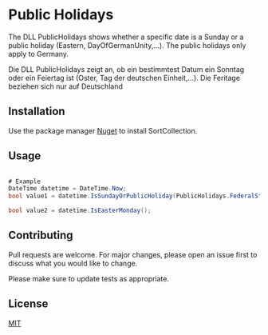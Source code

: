 # Public Holidays
The DLL PublicHolidays shows whether a specific date is a Sunday or a public holiday (Eastern, DayOfGermanUnity,...).
The public holidays only apply to Germany.

Die DLL PublicHolidays zeigt an, ob ein bestimmtest Datum ein Sonntag oder ein Feiertag ist (Oster, Tag der deutschen Einheit,...).
Die Feritage beziehen sich nur auf Deutschland

## Installation
Use the package manager [Nuget](https://www.nuget.org/packages/SinusSoftware.PublicHolidays) to install SortCollection.


## Usage

 ```csharp

# Example
DateTime datetime = DateTime.Now;
bool value1 = datetime.IsSundayOrPublicHoliday(PublicHolidays.FederalStates.Bavaria);

bool value2 = datetime.IsEasterMonday();

```

## Contributing
Pull requests are welcome. For major changes, please open an issue first to discuss what you would like to change.

Please make sure to update tests as appropriate.

## License
[MIT](https://choosealicense.com/licenses/mit/)